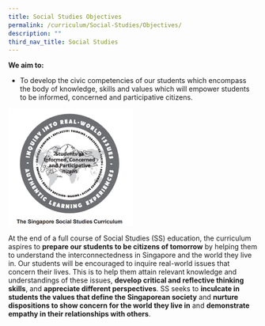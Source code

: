 ```yaml
---
title: Social Studies Objectives
permalink: /curriculum/Social-Studies/Objectives/
description: ""
third_nav_title: Social Studies
---
```



**We aim to:**

*   To develop the civic competencies of our students which encompass the body of knowledge, skills and values which will empower students to be informed, concerned and participative citizens.

<img src="/images/obj.jpeg" 
     style="width:50%">

At the end of a full course of Social Studies (SS) education, the curriculum aspires to **prepare our students to be citizens of tomorrow** by helping them to understand the interconnectedness in Singapore and the world they live in. Our students will be encouraged to inquire real-world issues that concern their lives. This is to help them attain relevant knowledge and understandings of these issues, **develop critical and reflective thinking skills**, and **appreciate different perspectives**. SS seeks to **inculcate in students the values that define the Singaporean society** and **nurture dispositions to show concern for the world they live in** and **demonstrate empathy in their relationships with others**.
